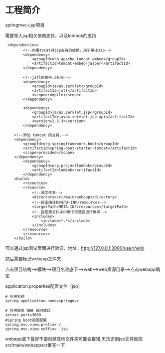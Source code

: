 # 工程简介

springmvc+jsp项目

需要导入jsp相关依赖支持，以及lombok的支持

```
 <dependencies>
        <!--内置tocat对Jsp支持的依赖，用于编译Jsp-->
        <dependency>
            <groupId>org.apache.tomcat.embed</groupId>
            <artifactId>tomcat-embed-jasper</artifactId>
        </dependency>

        <!--jstl的支持,c标签-->
        <dependency>
            <groupId>javax.servlet</groupId>
            <artifactId>jstl</artifactId>
            <scope>compile</scope>
        </dependency>

        <dependency>
            <groupId>javax.servlet.jsp</groupId>
            <artifactId>javax.servlet.jsp-api</artifactId>
            <version>2.3.3</version>
        </dependency>

    <!--添加 tomcat 的支持.-->
    <dependency>
        <groupId>org.springframework.boot</groupId>
        <artifactId>spring-boot-starter-tomcat</artifactId>
        <scope>provided</scope>
    </dependency>
        <dependency>
            <groupId>org.projectlombok</groupId>
            <artifactId>lombok</artifactId>
        </dependency>
    <build>                
        <resources>
        <resource>
            <!--源文件夹-->
            <directory>scr/main/webapp</directory>
            <!--指定编译到META-INF/resources-->
            <targetPath>META-INF/resources</targetPath>
            <!--指定源文件夹中哪个资源要进行编译-->
            <includes>
                <include>*.*</include>
            </includes>
        </resource>
        </resources>
    </build>

```
可以通过jsp测试页面进行验证，地址：http://127.0.0.1:3000/user/hello

然后需要标记webapp文件夹

点击项目结构-->模块—>项目名称底下—>web—>web资源目录-->点击webapp确定

application.properties配置文件（jsp）

```
# 应用名称
spring.application.name=springmvc

# 应用服务 WEB 访问端口
server.port=3000
#Spring boot视图配置
spring.mvc.view.prefix= /
spring.mvc.view.suffix= .jsp
```

webapp底下最好不要创建其他文件夹可能会报错,无法识别jsp文件就把<directory>scr/main/webapp</directory>scr重写一下